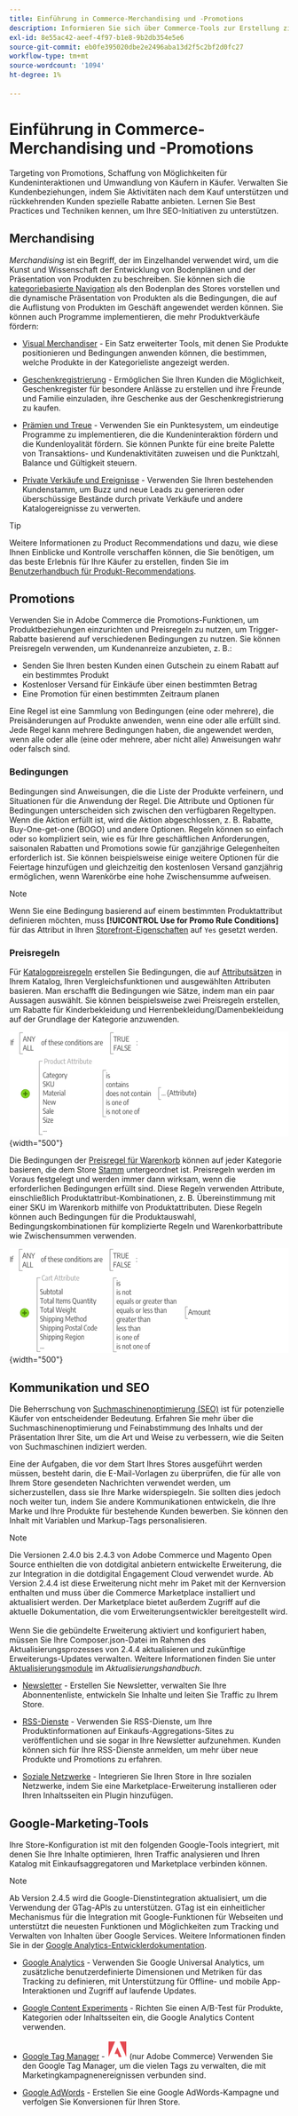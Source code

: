 ```yaml
---
title: Einführung in Commerce-Merchandising und -Promotions
description: Informieren Sie sich über Commerce-Tools zur Erstellung zielgerichteter Werbeaktionen und Angebote für Kundinnen und Kunden.
exl-id: 8e55ac42-aeef-4f97-b1e8-9b2db354e5e6
source-git-commit: eb0fe395020dbe2e2496aba13d2f5c2bf2d0fc27
workflow-type: tm+mt
source-wordcount: '1094'
ht-degree: 1%

---
```


# Einführung in Commerce-Merchandising und -Promotions

Targeting von Promotions, Schaffung von Möglichkeiten für Kundeninteraktionen und Umwandlung von Käufern in Käufer. Verwalten Sie Kundenbeziehungen, indem Sie Aktivitäten nach dem Kauf unterstützen und rückkehrenden Kunden spezielle Rabatte anbieten. Lernen Sie Best Practices und Techniken kennen, um Ihre SEO-Initiativen zu unterstützen.

## Merchandising

_Merchandising_ ist ein Begriff, der im Einzelhandel verwendet wird, um die Kunst und Wissenschaft der Entwicklung von Bodenplänen und der Präsentation von Produkten zu beschreiben. Sie können sich die [kategoriebasierte Navigation](../catalog/navigation-top.md) als den Bodenplan des Stores vorstellen und die dynamische Präsentation von Produkten als die Bedingungen, die auf die Auflistung von Produkten im Geschäft angewendet werden können. Sie können auch Programme implementieren, die mehr Produktverkäufe fördern:

- [Visual Merchandiser](visual-merchandiser.md) - Ein Satz erweiterter Tools, mit denen Sie Produkte positionieren und Bedingungen anwenden können, die bestimmen, welche Produkte in der Kategorieliste angezeigt werden.

- [Geschenkregistrierung](gift-registries.md) - Ermöglichen Sie Ihren Kunden die Möglichkeit, Geschenkregister für besondere Anlässe zu erstellen und ihre Freunde und Familie einzuladen, ihre Geschenke aus der Geschenkregistrierung zu kaufen.

- [Prämien und Treue](rewards-loyalty.md) - Verwenden Sie ein Punktesystem, um eindeutige Programme zu implementieren, die die Kundeninteraktion fördern und die Kundenloyalität fördern. Sie können Punkte für eine breite Palette von Transaktions- und Kundenaktivitäten zuweisen und die Punktzahl, Balance und Gültigkeit steuern.

- [Private Verkäufe und Ereignisse](events-private-sales.md) - Verwenden Sie Ihren bestehenden Kundenstamm, um Buzz und neue Leads zu generieren oder überschüssige Bestände durch private Verkäufe und andere Katalogereignisse zu verwerten.

>[!TIP]
>
>Weitere Informationen zu Product Recommendations und dazu, wie diese Ihnen Einblicke und Kontrolle verschaffen können, die Sie benötigen, um das beste Erlebnis für Ihre Käufer zu erstellen, finden Sie im [Benutzerhandbuch für Produkt-Recommendations](https://experienceleague.adobe.com/docs/commerce-merchant-services/product-recommendations/guide-overview.html).

## Promotions

Verwenden Sie in Adobe Commerce die Promotions-Funktionen, um Produktbeziehungen einzurichten und Preisregeln zu nutzen, um Trigger-Rabatte basierend auf verschiedenen Bedingungen zu nutzen. Sie können Preisregeln verwenden, um Kundenanreize anzubieten, z. B.:

- Senden Sie Ihren besten Kunden einen Gutschein zu einem Rabatt auf ein bestimmtes Produkt
- Kostenloser Versand für Einkäufe über einen bestimmten Betrag
- Eine Promotion für einen bestimmten Zeitraum planen

Eine Regel ist eine Sammlung von Bedingungen (eine oder mehrere), die Preisänderungen auf Produkte anwenden, wenn eine oder alle erfüllt sind. Jede Regel kann mehrere Bedingungen haben, die angewendet werden, wenn alle oder alle (eine oder mehrere, aber nicht alle) Anweisungen wahr oder falsch sind.

### Bedingungen

Bedingungen sind Anweisungen, die die Liste der Produkte verfeinern, und Situationen für die Anwendung der Regel. Die Attribute und Optionen für Bedingungen unterscheiden sich zwischen den verfügbaren Regeltypen. Wenn die Aktion erfüllt ist, wird die Aktion abgeschlossen, z. B. Rabatte, Buy-One-get-one (BOGO) und andere Optionen. Regeln können so einfach oder so kompliziert sein, wie es für Ihre geschäftlichen Anforderungen, saisonalen Rabatten und Promotions sowie für ganzjährige Gelegenheiten erforderlich ist. Sie können beispielsweise einige weitere Optionen für die Feiertage hinzufügen und gleichzeitig den kostenlosen Versand ganzjährig ermöglichen, wenn Warenkörbe eine hohe Zwischensumme aufweisen.

>[!NOTE]
>
>Wenn Sie eine Bedingung basierend auf einem bestimmten Produktattribut definieren möchten, muss **[!UICONTROL Use for Promo Rule Conditions]** für das Attribut in Ihren [Storefront-Eigenschaften](../catalog/attribute-product-create.md) auf `Yes` gesetzt werden.


### Preisregeln

Für [Katalogpreisregeln](price-rules-catalog.md) erstellen Sie Bedingungen, die auf [Attributsätzen](../catalog/attribute-sets.md) in Ihrem Katalog, Ihren Vergleichsfunktionen und ausgewählten Attributen basieren. Man erschafft die Bedingungen wie Sätze, indem man ein paar Aussagen auswählt. Sie können beispielsweise zwei Preisregeln erstellen, um Rabatte für Kinderbekleidung und Herrenbekleidung/Damenbekleidung auf der Grundlage der Kategorie anzuwenden.

![Diagramm - Beispiel für Katalogpreisregeln](./assets/diagram-catalog-price-rules.png){width="500"}

Die Bedingungen der [Preisregel für Warenkorb](price-rules-cart.md) können auf jeder Kategorie basieren, die dem Store [Stamm](../catalog/category-root.md) untergeordnet ist. Preisregeln werden im Voraus festgelegt und werden immer dann wirksam, wenn die erforderlichen Bedingungen erfüllt sind. Diese Regeln verwenden Attribute, einschließlich Produktattribut-Kombinationen, z. B. Übereinstimmung mit einer SKU im Warenkorb mithilfe von Produktattributen. Diese Regeln können auch Bedingungen für die Produktauswahl, Bedingungskombinationen für komplizierte Regeln und Warenkorbattribute wie Zwischensummen verwenden.

![Diagramm - Beispiel für Regeln zum Warenkorbpreis](./assets/diagram-cart-price-rules.png){width="500"}

## Kommunikation und SEO

Die Beherrschung von [Suchmaschinenoptimierung (SEO)](seo-overview.md) ist für potenzielle Käufer von entscheidender Bedeutung. Erfahren Sie mehr über die Suchmaschinenoptimierung und Feinabstimmung des Inhalts und der Präsentation Ihrer Site, um die Art und Weise zu verbessern, wie die Seiten von Suchmaschinen indiziert werden.

Eine der Aufgaben, die vor dem Start Ihres Stores ausgeführt werden müssen, besteht darin, die E-Mail-Vorlagen zu überprüfen, die für alle von Ihrem Store gesendeten Nachrichten verwendet werden, um sicherzustellen, dass sie Ihre Marke widerspiegeln. Sie sollten dies jedoch noch weiter tun, indem Sie andere Kommunikationen entwickeln, die Ihre Marke und Ihre Produkte für bestehende Kunden bewerben. Sie können den Inhalt mit Variablen und Markup-Tags personalisieren.

>[!NOTE]
>
>Die Versionen 2.4.0 bis 2.4.3 von Adobe Commerce und Magento Open Source enthielten die von dotdigital anbietern entwickelte Erweiterung, die zur Integration in die dotdigital Engagement Cloud verwendet wurde. Ab Version 2.4.4 ist diese Erweiterung nicht mehr im Paket mit der Kernversion enthalten und muss über die Commerce Marketplace installiert und aktualisiert werden. Der Marketplace bietet außerdem Zugriff auf die aktuelle Dokumentation, die vom Erweiterungsentwickler bereitgestellt wird.
><br><br>
>Wenn Sie die gebündelte Erweiterung aktiviert und konfiguriert haben, müssen Sie Ihre Composer.json-Datei im Rahmen des Aktualisierungsprozesses von 2.4.4 aktualisieren und zukünftige Erweiterungs-Updates verwalten. Weitere Informationen finden Sie unter [Aktualisierungsmodule](https://experienceleague.adobe.com/docs/commerce-operations/upgrade-guide/modules/upgrade.html) im _Aktualisierungshandbuch_.

- [Newsletter](newsletters.md) - Erstellen Sie Newsletter, verwalten Sie Ihre Abonnentenliste, entwickeln Sie Inhalte und leiten Sie Traffic zu Ihrem Store.

- [RSS-Dienste](social-rss.md#rss-feeds) - Verwenden Sie RSS-Dienste, um Ihre Produktinformationen auf Einkaufs-Aggregations-Sites zu veröffentlichen und sie sogar in Ihre Newsletter aufzunehmen. Kunden können sich für Ihre RSS-Dienste anmelden, um mehr über neue Produkte und Promotions zu erfahren.

- [Soziale Netzwerke](social-rss.md#social-networks) - Integrieren Sie Ihren Store in Ihre sozialen Netzwerke, indem Sie eine Marketplace-Erweiterung installieren oder Ihren Inhaltsseiten ein Plugin hinzufügen.

## Google-Marketing-Tools

Ihre Store-Konfiguration ist mit den folgenden Google-Tools integriert, mit denen Sie Ihre Inhalte optimieren, Ihren Traffic analysieren und Ihren Katalog mit Einkaufsaggregatoren und Marketplace verbinden können.

>[!NOTE]
>
>Ab Version 2.4.5 wird die Google-Dienstintegration aktualisiert, um die Verwendung der GTag-APIs zu unterstützen. GTag ist ein einheitlicher Mechanismus für die Integration mit Google-Funktionen für Webseiten und unterstützt die neuesten Funktionen und Möglichkeiten zum Tracking und Verwalten von Inhalten über Google Services. Weitere Informationen finden Sie in der [Google Analytics-Entwicklerdokumentation](https://developers.google.com/analytics/devguides/collection/gtagjs).

- [Google Analytics](google-analytics.md) - Verwenden Sie Google Universal Analytics, um zusätzliche benutzerdefinierte Dimensionen und Metriken für das Tracking zu definieren, mit Unterstützung für Offline- und mobile App-Interaktionen und Zugriff auf laufende Updates.

- [Google Content Experiments](google-content-experiments.md) - Richten Sie einen A/B-Test für Produkte, Kategorien oder Inhaltsseiten ein, die Google Analytics Content verwenden.

- [Google Tag Manager](google-tag-manager.md) - ![Adobe Commerce](../assets/adobe-logo.svg) (nur Adobe Commerce) Verwenden Sie den Google Tag Manager, um die vielen Tags zu verwalten, die mit Marketingkampagnenereignissen verbunden sind.

- [Google AdWords](google-adwords.md) - Erstellen Sie eine Google AdWords-Kampagne und verfolgen Sie Konversionen für Ihren Store.
